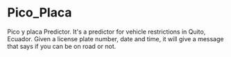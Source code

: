 # Pico_Placa
Pico y placa Predictor. It's a predictor for vehicle restrictions in Quito, Ecuador. Given a  license plate number, date and time, it will give a message that says if you can be on road or not. 
